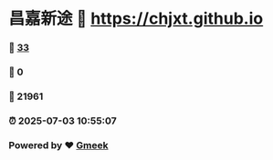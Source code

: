 # 昌嘉新途 :link: https://chjxt.github.io 
### :page_facing_up: [33](https://chjxt.github.io/tag.html) 
### :speech_balloon: 0 
### :hibiscus: 21961 
### :alarm_clock: 2025-07-03 10:55:07 
### Powered by :heart: [Gmeek](https://github.com/Meekdai/Gmeek)
